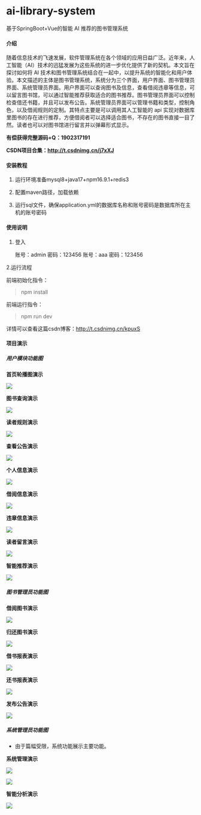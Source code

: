 # ai-library-system
基于SpringBoot+Vue的智能 AI 推荐的图书管理系统

#### 介绍

随着信息技术的飞速发展，软件管理系统在各个领域的应用日益广泛。近年来，人工智能（AI）技术的迅猛发展为这些系统的进一步优化提供了新的契机。本文旨在探讨如何将 AI 技术和图书管理系统结合在一起中，以提升系统的智能化和用户体验。本文描述的主体是图书管理系统，系统分为三个界面，用户界面、图书管理员界面、系统管理员界面。用户界面可以查询图书及信息，查看借阅违章等信息，可以留言图书馆，可以通过智能推荐获取适合的图书推荐。图书管理员界面可以控制检查借还书籍，并且可以发布公告。系统管理员界面可以管理书籍和类型，控制角色，以及借阅规则的定制。其特点主要是可以调用其人工智能的 api 实现对数据库里图书的存在进行推荐，方便借阅者可以选择适合图书，不存在的图书直接一目了然。读者也可以对图书馆进行留言并以弹幕形式显示。

**有偿获得完整源码+Q：1902317191**

**CSDN项目合集：http://t.csdnimg.cn/j7xXJ**

#### 安装教程

1. 运行环境准备mysql8+java17+npm16.9.1+redis3

2. 配置maven路径，加载依赖

3. 运行sql文件，确保application.yml的数据库名称和账号密码是数据库所在主机的账号密码

#### 使用说明

1. 登入

   账号：admin	密码：123456
   账号：aaa	密码：123456

2.运行流程

前端初始化指令：

> npm install

前端运行指令：

> npm run dev

详情可以查看这篇csdn博客：http://t.csdnimg.cn/kpuxS

#### 项目演示

##### 用户模块功能图

**首页轮播图演示**

![](https://pic.yupi.icu/5563/202403021406581.png)

**图书查询演示**

![](https://pic.yupi.icu/5563/202403021406053.png)

**读者规则演示**

![](https://pic.yupi.icu/5563/202403021406571.png)

**查看公告演示**

![](https://pic.yupi.icu/5563/202403021406776.png)

**个人信息演示**

![](https://pic.yupi.icu/5563/202403021406779.png)

**借阅信息演示**

![](https://pic.yupi.icu/5563/202403021406890.png)

**违章信息演示**

![](https://pic.yupi.icu/5563/202403021406091.png)

**读者留言演示**

![](https://pic.yupi.icu/5563/202403021406261.png)

**智能推荐演示**

![](https://pic.yupi.icu/5563/202403021406234.png)

##### 图书管理员功能图

**借阅图书演示**

![](https://pic.yupi.icu/5563/202403021406213.png)

**归还图书演示**

![](https://pic.yupi.icu/5563/202403021406604.png)

**借书报表演示**

![](https://pic.yupi.icu/5563/202403021406590.png)

**还书报表演示**

![](https://pic.yupi.icu/5563/202403021406562.png)

**发布公告演示**

![](https://pic.yupi.icu/5563/202403021406616.png)

##### 系统管理员功能图

+ 由于篇幅受限，系统功能展示主要功能。

**系统管理演示**

![](https://pic.yupi.icu/5563/202403021406081.png)

![](https://pic.yupi.icu/5563/202403021406169.png)

**智能分析演示**

![](https://pic.yupi.icu/5563/202403021406245.png)


